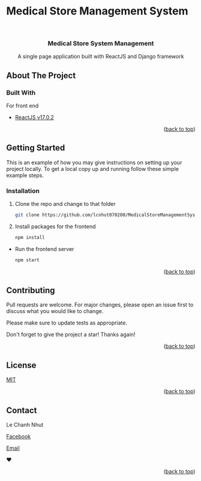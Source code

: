 # Medical Store Management System

<div id="top"></div>

<!-- PROJECT LOGO -->
<br />
<div align="center">
<!--   <a href="#">
    <img src="image/logo.png" alt="Logo" width="10%">
  </a> -->

  <h3 align="center">Medical Store System Management</h3>

  <p align="center">
    A single page application built with ReactJS and Django framework
  </p>
</div>

<!-- TABLE OF CONTENTS -->

<!-- ## Table of Content

  <ol>
    <li>
      <a href="#about-the-project">About The Project</a>
      <ul>
        <li><a href="#built-with">Built With</a></li>
      </ul>
    </li>
    <li>
      <a href="#getting-started">Getting Started</a>
      <ul>
        <li><a href="#prerequisites">Prerequisites</a></li>
        <li><a href="#installation">Installation</a></li>
      </ul>
    </li>
    <li><a href="#usage">Usage</a></li>
    <li><a href="#contributing">Contributing</a></li>
    <li><a href="#contact">Contact</a></li>
  </ol> -->

<!-- ABOUT THE PROJECT -->

## About The Project

<!-- In this application, you can pin your location and share your reviews with other users.

The users can pin their favourite locations on the map to which the users can rate them, write some descripion about that place which other users can see. -->

<!-- Here are some of the basis functions: -->

<!-- - Register
<p align="center"><img src="image/register.png" alt="Logo" width="70%"></p>

- Login
<p align="center"><img src="image/login.png" alt="Logo" width="70%"></p>

- Pin a location
<p align="center"><img src="image/pin.png" alt="Logo" width="70%"></p>

- Review & Rating
<p align="center"><img src="image/review.png" alt="Logo" width="70%"></p>

- Preview all locations on the map
<p align="center"><img src="image/preview.png" alt="Logo" width="70%"></p>

<p align="right">(<a href="#top">back to top</a>)</p> -->

### Built With

For front end

- [ReactJS v17.0.2](https://reactjs.org/)


<p align="right">(<a href="#top">back to top</a>)</p>

<!-- GETTING STARTED -->

## Getting Started

This is an example of how you may give instructions on setting up your project locally.
To get a local copy up and running follow these simple example steps.

<!-- ### Prerequisites

For the web application to work, you only need to have a knowledge about ReactMapGl. React App using the ReactMapGL component to use mapbox to display a map theme.

ReactMapGl component props that take from MAPBOX are: mapboxApiAccessToken and mapStyle.

Access key and mapStyle can be found once a MapBox account has been created where the access token will be visible at the bottom of the page. Mapstyle token can be found on Mapbox under Tools & resources, where Design in mapbox studio is selected to select a visual design theme and a code is then generated. -->

### Installation

1. Clone the repo and change to that folder

    ```sh
    git clone https://github.com/lcnhut070200/MedicalStoreManagementSystem
    ```

2. Install packages for the frontend

    ```sh
    npm install
    ```

<!--    - Get a free API Key from Mapbox at [their website](https://www.mapbox.com/). -->

<!--    - Update the API in "./frontend/.env" (You can see it in [.env.example](https://github.com/trongbui1105/MERN-Travel-Map/blob/master/frontend/.env.example)) -->

<!--     ```sh
    REACT_APP_MAPBOX = <YOUR_MAPBOX_API_KEY>
    ``` -->

   - Run the frontend server
  
        ```sh
        npm start
        ```

<p align="right">(<a href="#top">back to top</a>)</p>

<!-- USAGE EXAMPLES -->

<!-- ## Usage

As the introduction indicated, this is an app where you can register, log in then write a review and rating of places you have visited. Users can go on the app and see other user's comments on the map. -->

<!-- <p align="right">(<a href="#top">back to top</a>)</p> -->

<!-- CONTRIBUTING -->

## Contributing

Pull requests are welcome. For major changes, please open an issue first to discuss what you would like to change.

Please make sure to update tests as appropriate.

Don't forget to give the project a star! Thanks again!

<p align="right">(<a href="#top">back to top</a>)</p>

<!-- LICENSE -->

## License

[MIT](https://choosealicense.com/licenses/mit/)

<p align="right">(<a href="#top">back to top</a>)</p>

<!-- CONTACT -->

## Contact

Le Chanh Nhut

[Facebook](https://www.facebook.com/lcnhut/)

[Email](lcnhut070200@gmail.com)

♥

<p align="right">(<a href="#top">back to top</a>)</p>
